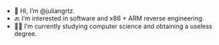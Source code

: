 - 👋 Hi, I’m @juliangrtz.
- 🔙 I’m interested in software and x86 + ARM reverse engineering.
- 👨‍🎓 I’m currently studying computer science and obtaining a useless degree.

<!---
juliangrtz/juliangrtz is a ✨ special ✨ repository because its `README.md` (this file) appears on your GitHub profile.
You can click the Preview link to take a look at your changes.
--->
